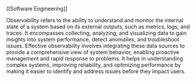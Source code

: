 [[Software Engineering]]

Observability refers to the ability to understand and monitor the internal state of a system based on its external outputs, such as metrics, logs, and traces. It encompasses collecting, analyzing, and visualizing data to gain insights into system performance, detect anomalies, and troubleshoot issues. Effective observability involves integrating these data sources to provide a comprehensive view of system behavior, enabling proactive management and rapid response to problems. It helps in understanding complex systems, improving reliability, and optimizing performance by making it easier to identify and address issues before they impact users.